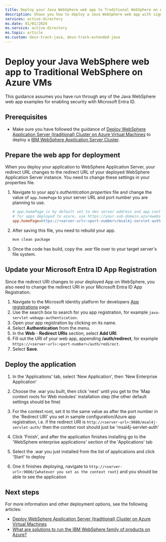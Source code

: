 ```yaml
---
title: Deploy your Java WebSphere web app to Traditional WebSphere on Azure VMs
description: Shows you how to deploy a Java WebSphere web app with sign-in by Microsoft Entra account to Traditional WebSphere on VMs.
services: active-directory
ms.date: 01/01/2024
ms.service: active-directory
ms.topic: article
ms.custom: devx-track-java, devx-track-extended-java
---
```


# Deploy your Java WebSphere web app to Traditional WebSphere on Azure VMs

This guidance assumes you have run through any of the Java WebSphere web app examples for enabling security with Microsoft Entra ID.

## Prerequisites

- Make sure you have followed the guidance of [Deploy WebSphere Application Server (traditional) Cluster on Azure Virtual Machines](/azure/developer/java/ee/traditional-websphere-application-server-virtual-machines?tabs=basic) to deploy a [IBM WebSphere Application Server Cluster](https://aka.ms/websphere-on-azure-portal).

## Prepare the web app for deployment

When you deploy your application to WebSphere Application Server, your redirect URL changes to the redirect URL of your deployed WebSphere Application Server instance. You need to change these settings in your properties file.

1. Navigate to your app's *authentication.properties* file and change the value of `app.homePage` to your server URL and port number you are planning to use.

   ```ini
   # app.homePage is by default set to dev server address and app context path on the server
   # for apps deployed to azure, use https://your-sub-domain.azurewebsites.net
   app.homePage=https://<server-url>:<port-number>/msal4j-servlet-auth/
   ```

1. After saving this file, you need to rebuild your app.

   ```bash
   mvn clean package
   ```

1. Once the code has build, copy the *.war* file over to your target server's file system.

## Update your Microsoft Entra ID App Registration

Since the redirect URI changes to your deployed App on WebSphere, you also need to change the redirect URI in your Microsoft Entra ID App Registration.

1. Navigate to the Microsoft identity platform for developers [App registrations](https://go.microsoft.com/fwlink/?linkid=2083908) page.
1. Use the search box to search for you app registration, for example `java-servlet-webapp-authentication`.
1. Open your app registration by clicking on its name.
1. Select **Authentication** from the menu.
1. In the **Web** - **Redirect URIs** section, select **Add URI**.
1. Fill out the URI of your web app, appending **/auth/redirect**, for example `https://<server-url>:<port-number>/auth/redirect`.
1. Select **Save**.

## Deploy the application

1. In the 'Applications' tab, select 'New Application', then 'New Enterprise Application'

1. Choose the .war you built, then click 'next' until you get to the 'Map context roots for Web modules' installation step (the other default settings should be fine)

1. For the context root, set it to the same value as after the port number in the 'Redirect URI' you set in sample configuration/Azure app registration, i.e. if the redirect URI is `http://<server-url>:9080/msal4j-servlet-auth/` then the context root should just be 'msal4j-servlet-auth'

1. Click 'Finish', and after the application finishes installing go to the 'WebSphere enterprise applications' section of the 'Applications' tab

1. Select the .war you just installed from the list of applications and click 'Start' to deploy

1. One it finishes deploying, navigate to `http://<server-url>:9080/{whatever you set as the context root}` and you should be able to see the application

## Next steps

For more information and other deployment options, see the following articles:

- [Deploy WebSphere Application Server (traditional) Cluster on Azure Virtual Machines](/azure/developer/java/ee/traditional-websphere-application-server-virtual-machines?tabs=basic)
- [What are solutions to run the IBM WebSphere family of products on Azure?](/azure/developer/java/ee/websphere-family)

